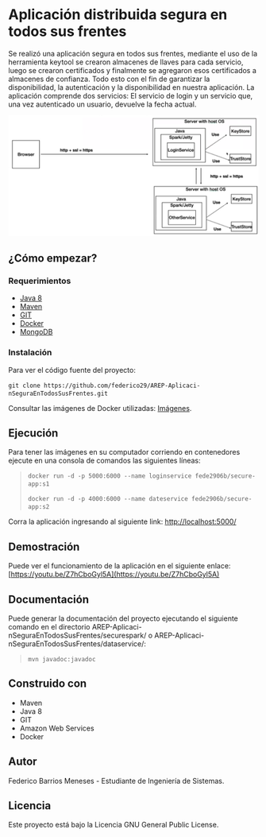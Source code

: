 # Aplicación distribuida segura en todos sus frentes
Se realizó una aplicación segura en todos sus frentes, mediante el uso de la herramienta keytool se crearon almacenes de llaves para cada servicio, luego se crearon certificados y finalmente se agregaron esos certificados a almacenes de confianza. 
Todo esto con el fin de garantizar la disponibilidad, la autenticación y la disponibilidad en nuestra aplicación. La aplicación comprende dos servicios: El servicio de login y un servicio que, una vez autenticado un usuario, devuelve la fecha actual. 

![](img/enunciado.png)

## ¿Cómo empezar?
### Requerimientos

- [Java 8](https://www.java.com/es/)
- [Maven](https://maven.apache.org/download.cgi)
- [GIT](https://git-scm.com/downloads)
- [Docker](https://docs.docker.com/desktop/)
- [MongoDB](https://docs.docker.com/desktop/)
  
### Instalación

Para ver el código fuente del proyecto:
```
git clone https://github.com/federico29/AREP-Aplicaci-nSeguraEnTodosSusFrentes.git
```

Consultar las imágenes de Docker utilizadas: [Imágenes](https://hub.docker.com/repository/docker/fede2906b/secure-app).

## Ejecución
Para tener las imágenes en su computador corriendo en contenedores ejecute en una consola de comandos las siguientes líneas:
>```
>docker run -d -p 5000:6000 --name loginservice fede2906b/secure-app:s1
>```
>```
>docker run -d -p 4000:6000 --name dateservice fede2906b/secure-app:s2
>```

Corra la aplicación ingresando al siguiente link: [http://localhost:5000/](http://localhost:5000/)

## Demostración
Puede ver el funcionamiento de la aplicación en el siguiente enlace: [https://youtu.be/Z7hCboGyl5A](https://youtu.be/Z7hCboGyl5A)

## Documentación
Puede generar la documentación del proyecto ejecutando el siguiente comando en el directorio AREP-Aplicaci-nSeguraEnTodosSusFrentes/securespark/ o AREP-Aplicaci-nSeguraEnTodosSusFrentes/dataservice/:
> ```
> mvn javadoc:javadoc
> ```

## Construido con
- Maven
- Java 8
- GIT
- Amazon Web Services
- Docker

## Autor
Federico Barrios Meneses - Estudiante de Ingeniería de Sistemas.

## Licencia
Este proyecto está bajo la Licencia GNU General Public License.
